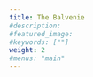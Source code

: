 ```yaml
---
title: The Balvenie
#description: 
#featured_image: 
#keywords: [""]
weight: 2
#menus: "main"
---
```

